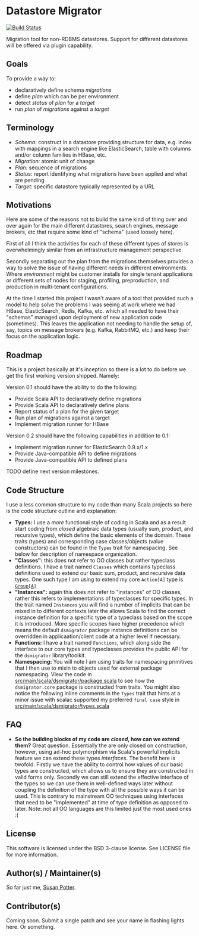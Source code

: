 # Datastore Migrator

[![Build Status](https://travis-ci.org/mbbx6spp/dsmigrator.svg?branch=master)](https://travis-ci.org/mbbx6spp/dsmigrator)

Migration tool for non-RDBMS datastores. Support for different datastores
will be offered via plugin capability.

## Goals

To provide a way to:

* declaratively define schema *migrations*
* define *plan* which can be per environment
* detect *status* of *plan* for a *target*
* run *plan* of *migrations* against a *target*

## Terminology

* *Schema:* construct in a datastore providing structure for data, e.g. index
  with mappings in a search engine like ElasticSearch, table with columns and/or
  column families in HBase, etc.
* *Migration:* atomic unit of change
* *Plan:* sequence of migrations
* *Status:* report identifying what migrations have been applied and what are pending
* *Target:* specific datastore typically represented by a URL

## Motivations

Here are some of the reasons not to build the same kind of thing over and
over again for the main different datastores, search engines, message
brokers, etc that require some kind of "schema" (used loosely here).

First of all I think the activities for each of these different types of
stores is overwhelmingly similar from an infrastructure management
perspective.

Secondly separating out the plan from the migrations themselves provides
a way to solve the issue of having different needs in different environments.
Where *environment* might be customer installs for single tenant applications
or different sets of nodes for staging, profiling, preproduction, and
production in multi-tenant configurations.

At the time I started this project I wasn't aware of a tool that provided
such a model to help solve the problems I was seeing at work where we had
HBase, ElasticSearch, Redis, Kafka, etc. which all needed to have their
"schemas" managed upon deployment of new application code (sometimes). This
leaves the application not needing to handle the setup of, say, topics on
message brokers (e.g. Kafka, RabbitMQ, etc.) and keep their focus on the
application logic.

## Roadmap

This is a project basically at it's inception so there is a lot to do before
we get the first working version shipped. Namely:

Version 0.1 should have the ability to do the following:

* Provide Scala API to declaratively define migrations
* Provide Scala API to declaratively define plans
* Report status of a plan for the given target
* Run plan of migrations against a target
* Implement migration runner for HBase

Version 0.2 should have the following capabilities in addition to 0.1:

* Implement migration runner for ElasticSearch 0.9.x/1.x
* Provide Java-compatible API to define migrations
* Provide Java-compatible API to defined plans

TODO define next version milestones.

## Code Structure

I use a less common structure to my code than many Scala projects so here is
the code structure outline and explanation:

* **Types:** I use a _more_ functional style of coding in Scala and as a
  result start coding from _*closed*_ algebraic data types (usually sum,
  product, and recursive types), which define the basic elements of the
  domain. These traits (types) and corresponding case classes/objects (value
  constructors) can be found in the `Types` trait for namespacing. See below
  for description of namespace organization.
* **"Classes":**  this does not refer to OO classes but rather typeclass
  definitions. I have a trait named `Classes` which contains typeclass
  definitions used to extend our basic sum, product, and recursive data
  types. One such type I am using to extend my core `Action[A]` type is
  [`Group[A]`](https://github.com/mbbx6spp/dsmigrator/blob/master/src/main/scala/dsmigrator/classes.scala#L21-L36)
* **"Instances":** again this does not refer to "instances" of OO classes,
  rather this refers to implementations of typeclasses for specific types.
  In the trait named `Instances` you will find a number of implicits that
  can be mixed in to different contexts later the allows Scala to find
  the correct instance definition for a specific type of a typeclass based
  on the scope it is introduced. More specific scopes have higher precedence
  which means the default `dsmigrator` package instance definitions can be
  overridden in applicaation/client code at a higher level if necessary.
* **Functions:** I have a trait named `Functions`, which along side the
  interface to our core types and typeclasses provides the public API for
  the `dsmigrator` library/toolkit.
* **Namespacing:** You will note I am using traits for namespacing primitives
  that I then use to mixin to objects used for external package namespacing.
  View the code in [src/main/scala/dsmigrator/package.scala](https://github.com/mbbx6spp/dsmigrator/blob/master/src/main/scala/dsmigrator/package.scala)
  to see how the `dsmigrator.core` package is constructed from traits. You
  might also notice the following inline comments in the `Types` trait
  that hints at a minor issue with scalac supported my preferred `final case`
  style in [src/main/scala/dsmigrator/types.scala](https://github.com/mbbx6spp/dsmigrator/blob/master/src/main/scala/dsmigrator/types.scala#L5)

## FAQ

* **So the building blocks of my code are *closed*, how can we extend them?**
  Great question. Essentially the are only closed on construction, however,
  using ad-hoc polymorphism via Scala's powerful implicits feature we can
  extend these types _interfaces_. The benefit here is twofold. Firstly we
  have the ability to control how values of our basic types are constructed,
  which allows us to ensure they are constructed in valid forms only.
  Secondly we can still extend the effective interface of the types so
  we can use them in well-defined ways later without coupling the definition
  of the type with all the possible ways it can be used. This is contrary
  to mainstream OO techniques using interfaces that need to be "implemented"
  at time of type definition as opposed to later. Note: not all OO languages
  are this limited just the most used ones :(

## License

This software is licensed under the BSD 3-clause license. See LICENSE file
for more information.

## Author(s) / Maintainer(s)

So far just me, [Susan Potter](https://github.com/mbbx6spp).

## Contributor(s)

Coming soon. Submit a single patch and see your name in flashing lights here.
Or something.
